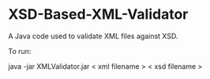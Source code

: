 # XSD-Based-XML-Validator
A Java code used to validate XML files against XSD.

To run:

java -jar XMLValidator.jar < xml filename > < xsd filename >
